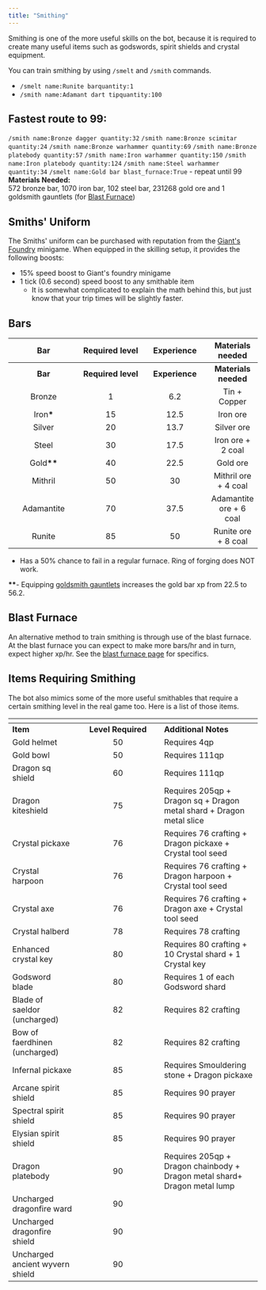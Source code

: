 ```yaml
---
title: "Smithing"
---
```


Smithing is one of the more useful skills on the bot, because it is required to create many useful items such as godswords, spirit shields and crystal equipment.

You can train smithing by using `/smelt` and `/smith` commands.

- `/smelt name:Runite barquantity:1`
- `/smith name:Adamant dart tipquantity:100`

## Fastest route to 99:

`/smith name:Bronze dagger quantity:32`
`/smith name:Bronze scimitar quantity:24`
`/smith name:Bronze warhammer quantity:69`
`/smith name:Bronze platebody quantity:57`
`/smith name:Iron warhammer quantity:150`
`/smith name:Iron platebody quantity:124`
`/smith name:Steel warhammer quantity:34`
`/smelt name:Gold bar blast_furnace:True` - repeat until 99
**Materials Needed:**\
572 bronze bar, 1070 iron bar, 102 steel bar, 231268 gold ore and 1 goldsmith gauntlets (for [Blast Furnace](https://wiki.oldschool.gg/skills/smithing/blast-furnace))

## Smiths' Uniform

The Smiths' uniform can be purchased with reputation from the [Giant's Foundry](giants-foundry.md) minigame. When equipped in the skilling setup, it provides the following boosts:

- 15% speed boost to Giant's foundry minigame
- 1 tick (0.6 second) speed boost to any smithable item
  - It is somewhat complicated to explain the math behind this, but just know that your trip times will be slightly faster.

## Bars

<table data-header-hidden><thead><tr><th width="180" align="center">Bar</th><th width="169" align="center">Required level</th><th width="150" align="center">Experience</th><th align="center">Materials needed</th></tr></thead><tbody><tr><td align="center"><strong>Bar</strong></td><td align="center"><strong>Required level</strong></td><td align="center"><strong>Experience</strong></td><td align="center"><strong>Materials needed</strong></td></tr><tr><td align="center">Bronze</td><td align="center">1</td><td align="center">6.2</td><td align="center">Tin + Copper</td></tr><tr><td align="center">Iron<strong>*</strong></td><td align="center">15</td><td align="center">12.5</td><td align="center">Iron ore</td></tr><tr><td align="center">Silver</td><td align="center">20</td><td align="center">13.7</td><td align="center">Silver ore</td></tr><tr><td align="center">Steel</td><td align="center">30</td><td align="center">17.5</td><td align="center">Iron ore + 2 coal</td></tr><tr><td align="center">Gold<strong>**</strong></td><td align="center">40</td><td align="center">22.5</td><td align="center">Gold ore</td></tr><tr><td align="center">Mithril</td><td align="center">50</td><td align="center">30</td><td align="center">Mithril ore + 4 coal</td></tr><tr><td align="center">Adamantite</td><td align="center">70</td><td align="center">37.5</td><td align="center">Adamantite ore + 6 coal</td></tr><tr><td align="center">Runite</td><td align="center">85</td><td align="center">50</td><td align="center">Runite ore + 8 coal</td></tr></tbody></table>

- Has a 50% chance to fail in a regular furnace. Ring of forging does NOT work.

**\*\***- Equipping [goldsmith gauntlets](https://wiki.oldschool.gg/miscellaneous/buyables) increases the gold bar xp from 22.5 to 56.2.

## Blast Furnace

An alternative method to train smithing is through use of the blast furnace. At the blast furnace you can expect to make more bars/hr and in turn, expect higher xp/hr. See the [blast furnace page](https://wiki.oldschool.gg/skills/smithing/blast-furnace) for specifics.

## Items Requiring Smithing

The bot also mimics some of the more useful smithables that require a certain smithing level in the real game too. Here is a list of those items.

<table><thead><tr><th></th><th width="154.24697754749573" align="center"></th><th></th></tr></thead><tbody><tr><td><strong>Item</strong></td><td align="center"><strong>Level Required</strong></td><td><strong>Additional Notes</strong></td></tr><tr><td>Gold helmet</td><td align="center">50</td><td>Requires 4qp</td></tr><tr><td>Gold bowl</td><td align="center">50</td><td>Requires 111qp</td></tr><tr><td>Dragon sq shield</td><td align="center">60</td><td>Requires 111qp</td></tr><tr><td>Dragon kiteshield</td><td align="center">75</td><td>Requires 205qp + Dragon sq + Dragon metal shard + Dragon metal slice</td></tr><tr><td>Crystal pickaxe</td><td align="center">76</td><td>Requires 76 crafting + Dragon pickaxe + Crystal tool seed</td></tr><tr><td>Crystal harpoon</td><td align="center">76</td><td>Requires 76 crafting + Dragon harpoon + Crystal tool seed</td></tr><tr><td>Crystal axe</td><td align="center">76</td><td>Requires 76 crafting + Dragon axe + Crystal tool seed</td></tr><tr><td>Crystal halberd</td><td align="center">78</td><td>Requires 78 crafting</td></tr><tr><td>Enhanced crystal key</td><td align="center">80</td><td>Requires 80 crafting + 10 Crystal shard + 1 Crystal key</td></tr><tr><td>Godsword blade</td><td align="center">80</td><td>Requires 1 of each Godsword shard</td></tr><tr><td>Blade of saeldor (uncharged)</td><td align="center">82</td><td>Requires 82 crafting</td></tr><tr><td>Bow of faerdhinen (uncharged)</td><td align="center">82</td><td>Requires 82 crafting</td></tr><tr><td>Infernal pickaxe</td><td align="center">85</td><td>Requires Smouldering stone + Dragon pickaxe</td></tr><tr><td>Arcane spirit shield</td><td align="center">85</td><td>Requires 90 prayer</td></tr><tr><td>Spectral spirit shield</td><td align="center">85</td><td>Requires 90 prayer</td></tr><tr><td>Elysian spirit shield</td><td align="center">85</td><td>Requires 90 prayer</td></tr><tr><td>Dragon platebody</td><td align="center">90</td><td>Requires 205qp + Dragon chainbody + Dragon metal shard+ Dragon metal lump</td></tr><tr><td>Uncharged dragonfire ward</td><td align="center">90</td><td></td></tr><tr><td>Uncharged dragonfire shield</td><td align="center">90</td><td></td></tr><tr><td>Uncharged ancient wyvern shield</td><td align="center">90</td><td></td></tr></tbody></table>
